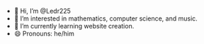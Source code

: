 - 👋 Hi, I’m @Ledr225
- 👀 I’m interested in mathematics, computer science, and music.
- 🌱 I’m currently learning website creation.
- 😄 Pronouns: he/him


<!---
Ledr225/Ledr225 is a ✨ special ✨ repository because its `README.md` (this file) appears on your GitHub profile.
You can click the Preview link to take a look at your changes.
--->
